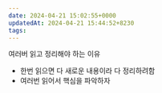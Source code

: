```yaml
---
date: 2024-04-21 15:02:55+0000
updatedAt: 2024-04-21 15:44:52+8230
tags: 
---
```

여러버 읽고 정리해야 하는 이유
- 한번 읽으면 다 새로운 내용이라 다 정리하려함
- 여러번 읽어서 핵심을 파악하자